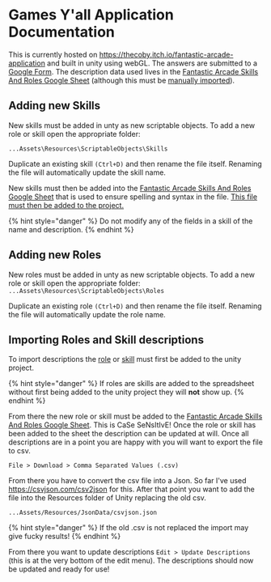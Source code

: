 # Games Y'all Application Documentation
This is currently hosted on https://thecoby.itch.io/fantastic-arcade-application and built in unity using webGL. The answers are submitted to a [Google Form](https://docs.google.com/forms/d/e/1FAIpQLSfDJNpD4i9wjwFAN9bUW2uOkHZKhAxrg33g_NcyuBD7pnqgWg/viewform). The description data used lives in the [Fantastic Arcade Skills And Roles Google Sheet](https://docs.google.com/spreadsheets/d/1FlsUJh17W3YaHkOzgUt7vtivutaww21FCxyiJm0j4gA/edit#gid=0) (although this must be [manually imported](#importing-roles-and-skill-descriptions)).
## Adding new Skills
New skills must be added in unty as new scriptable objects. To add a new role or skill open the appropriate folder:

`...Assets\Resources\ScriptableObjects\Skills`

Duplicate an existing skill `(Ctrl+D)` and then rename the file itself. Renaming the file will automatically update the skill name.

New skills must then be added into the [Fantastic Arcade Skills And Roles Google Sheet](https://docs.google.com/spreadsheets/d/1FlsUJh17W3YaHkOzgUt7vtivutaww21FCxyiJm0j4gA/edit#gid=0) that is used to ensure spelling and syntax in the file. [This file must then be added to the project.](#importing-roles-and-skill-descriptions)


{% hint style="danger" %}
Do not modify any of the fields in a skill of the name and description.
{% endhint %}

## Adding new Roles
New roles must be added in unty as new scriptable objects. To add a new role or skill open the appropriate folder:
`...Assets\Resources\ScriptableObjects\Roles`

Duplicate an existing role `(Ctrl+D)` and then rename the file itself. Renaming the file will automatically update the role name.
## Importing Roles and Skill descriptions
To import descriptions the [role](#adding-new-roles) or [skill](#adding-new-skills) must first be added to the unity project.

{% hint style="danger" %}
If roles are skills are added to the spreadsheet without first being added to the unity project they will **not** show up.
{% endhint %}

From there the new role or skill must be added to the [Fantastic Arcade Skills And Roles Google Sheet](https://docs.google.com/spreadsheets/d/1FlsUJh17W3YaHkOzgUt7vtivutaww21FCxyiJm0j4gA/edit#gid=0). This is CaSe SeNsItIvE! Once the role or skill has been added to the sheet the description can be updated at will. Once all descriptions are in a point you are happy with you will want to export the file to csv.

`File > Download > Comma Separated Values (.csv)`

From there you have to convert the csv file into a Json. So far I've used https://csvjson.com/csv2json for this. After that point you want to add the file into the Resources folder of Unity replacing the old csv.

`...Assets/Resources/JsonData/csvjson.json`

{% hint style="danger" %}
If the old .csv is not replaced the import may give fucky results!
{% endhint %}

From there you want to update descriptions `Edit > Update Descriptions` (this is at the very bottom of the edit menu). The descriptions should now be updated and ready for use!